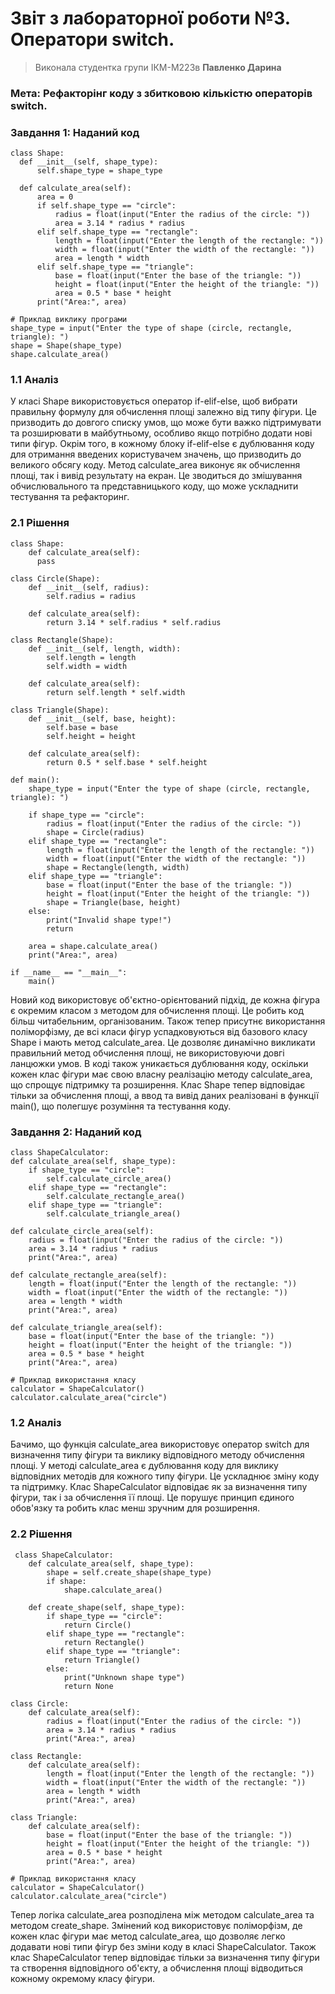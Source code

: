 # Звіт з лабораторної роботи №3. Оператори switch.
> Виконала студентка групи ІКМ-М223в **Павленко Дарина**
### Мета: Рефакторінг коду з збитковою кількістю операторів switch.

### Завдання 1: Наданий код
    
    class Shape:
      def __init__(self, shape_type):
          self.shape_type = shape_type

      def calculate_area(self):
          area = 0
          if self.shape_type == "circle":
              radius = float(input("Enter the radius of the circle: "))
              area = 3.14 * radius * radius
          elif self.shape_type == "rectangle":
              length = float(input("Enter the length of the rectangle: "))
              width = float(input("Enter the width of the rectangle: "))
              area = length * width
          elif self.shape_type == "triangle":
              base = float(input("Enter the base of the triangle: "))
              height = float(input("Enter the height of the triangle: "))
              area = 0.5 * base * height
          print("Area:", area)

    # Приклад виклику програми
    shape_type = input("Enter the type of shape (circle, rectangle, triangle): ")
    shape = Shape(shape_type)
    shape.calculate_area()

### 1.1 Аналіз

У класі Shape використовується оператор if-elif-else, щоб вибрати правильну формулу для обчислення площі залежно від типу фігури. Це призводить до довгого списку умов, що може бути важко підтримувати та розширювати в майбутньому, особливо якщо потрібно додати нові типи фігур.
Окрім того, в кожному блоку if-elif-else є дублювання коду для отримання введених користувачем значень, що призводить до великого обсягу коду.
Метод calculate_area виконує як обчислення площі, так і вивід результату на екран. Це зводиться до змішування обчислювального та представницького коду, що може ускладнити тестування та рефакторинг.

### 2.1 Рішення

    class Shape:
        def calculate_area(self):
          pass

    class Circle(Shape):
        def __init__(self, radius):
            self.radius = radius

        def calculate_area(self):
            return 3.14 * self.radius * self.radius

    class Rectangle(Shape):
        def __init__(self, length, width):
            self.length = length
            self.width = width

        def calculate_area(self):
            return self.length * self.width

    class Triangle(Shape):
        def __init__(self, base, height):
            self.base = base
            self.height = height

        def calculate_area(self):
            return 0.5 * self.base * self.height

    def main():
        shape_type = input("Enter the type of shape (circle, rectangle, triangle): ")

        if shape_type == "circle":
            radius = float(input("Enter the radius of the circle: "))
            shape = Circle(radius)
        elif shape_type == "rectangle":
            length = float(input("Enter the length of the rectangle: "))
            width = float(input("Enter the width of the rectangle: "))
            shape = Rectangle(length, width)
        elif shape_type == "triangle":
            base = float(input("Enter the base of the triangle: "))
            height = float(input("Enter the height of the triangle: "))
            shape = Triangle(base, height)
        else:
            print("Invalid shape type!")
            return

        area = shape.calculate_area()
        print("Area:", area)

    if __name__ == "__main__":
        main()

Новий код використовує об'єктно-орієнтований підхід, де кожна фігура є окремим класом з методом для обчислення площі. Це робить код більш читабельним, організованим.
Також тепер присутнє використання поліморфізму, де всі класи фігур успадковуються від базового класу Shape і мають метод calculate_area. Це дозволяє динамічно викликати правильний метод обчислення площі, не використовуючи довгі ланцюжки умов.
В коді також уникається дублювання коду, оскільки кожен клас фігури має свою власну реалізацію методу calculate_area, що спрощує підтримку та розширення.
Клас Shape тепер відповідає тільки за обчислення площі, а ввод та вивід даних реалізовані в функції main(), що полегшує розуміння та тестування коду.

### Завдання 2: Наданий код 

    class ShapeCalculator:
    def calculate_area(self, shape_type):
        if shape_type == "circle":
            self.calculate_circle_area()
        elif shape_type == "rectangle":
            self.calculate_rectangle_area()
        elif shape_type == "triangle":
            self.calculate_triangle_area()

    def calculate_circle_area(self):
        radius = float(input("Enter the radius of the circle: "))
        area = 3.14 * radius * radius
        print("Area:", area)

    def calculate_rectangle_area(self):
        length = float(input("Enter the length of the rectangle: "))
        width = float(input("Enter the width of the rectangle: "))
        area = length * width
        print("Area:", area)

    def calculate_triangle_area(self):
        base = float(input("Enter the base of the triangle: "))
        height = float(input("Enter the height of the triangle: "))
        area = 0.5 * base * height
        print("Area:", area)

    # Приклад використання класу
    calculator = ShapeCalculator()
    calculator.calculate_area("circle")

### 1.2 Аналіз 

Бачимо, що функція calculate_area використовує оператор switch для визначення типу фігури та виклику відповідного методу обчислення площі. 
У методі calculate_area є дублювання коду для виклику відповідних методів для кожного типу фігури. Це ускладнює зміну коду та підтримку.
Клас ShapeCalculator відповідає як за визначення типу фігури, так і за обчислення її площі. Це порушує принцип єдиного обов'язку та робить клас менш зручним для розширення.

### 2.2 Рішення

     class ShapeCalculator:
        def calculate_area(self, shape_type):
            shape = self.create_shape(shape_type)
            if shape:
                shape.calculate_area()

        def create_shape(self, shape_type):
            if shape_type == "circle":
                return Circle()
            elif shape_type == "rectangle":
                return Rectangle()
            elif shape_type == "triangle":
                return Triangle()
            else:
                print("Unknown shape type")
                return None

    class Circle:
        def calculate_area(self):
            radius = float(input("Enter the radius of the circle: "))
            area = 3.14 * radius * radius
            print("Area:", area)

    class Rectangle:
        def calculate_area(self):
            length = float(input("Enter the length of the rectangle: "))
            width = float(input("Enter the width of the rectangle: "))
            area = length * width
            print("Area:", area)

    class Triangle:
        def calculate_area(self):
            base = float(input("Enter the base of the triangle: "))
            height = float(input("Enter the height of the triangle: "))
            area = 0.5 * base * height
            print("Area:", area)

    # Приклад використання класу
    calculator = ShapeCalculator()
    calculator.calculate_area("circle")

Тепер логіка calculate_area розподілена між методом calculate_area та методом create_shape.
Змінений код використовує поліморфізм, де кожен клас фігури має метод calculate_area, що дозволяє легко додавати нові типи фігур без зміни коду в класі ShapeCalculator.
Також клас ShapeCalculator тепер відповідає тільки за визначення типу фігури та створення відповідного об'єкту, а обчислення площі відводиться кожному окремому класу фігури.
